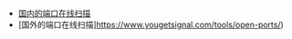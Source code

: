 - [国内的端口在线扫描](http://tool.chinaz.com/port)
- [国外的端口在线扫描]https://www.yougetsignal.com/tools/open-ports/)